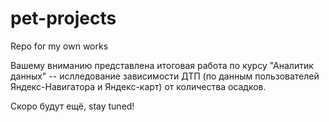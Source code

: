 # pet-projects
Repo for my own works


Вашему вниманию представлена итоговая работа по курсу "Аналитик данных" -- ислледование зависимости ДТП (по данным пользователей Яндекс-Навигатора и Яндекс-карт) от количества осадков.

Скоро будут ещё, stay tuned!
